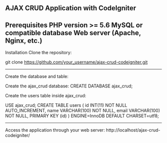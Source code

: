 AJAX CRUD Application with CodeIgniter
-------------------------------------------------------------------------------------
Prerequisites
PHP version >= 5.6
MySQL or compatible database
Web server (Apache, Nginx, etc.)
-------------------------------------------------------------------------------------
Installation
Clone the repository:

git clone https://github.com/your_username/ajax-crud-codeigniter.git


-------------------------------------------------------------------------------------
Create the database and table:

Create the ajax_crud database:
CREATE DATABASE ajax_crud;

Create the users table inside ajax_crud:

USE ajax_crud;
CREATE TABLE users (
    id INT(11) NOT NULL AUTO_INCREMENT,
    name VARCHAR(100) NOT NULL,
    email VARCHAR(100) NOT NULL,
    PRIMARY KEY (id)
) ENGINE=InnoDB DEFAULT CHARSET=utf8;

------------------------------------------------------------------------------------
Access the application through your web server:
http://localhost/ajax-crud-codeigniter/

